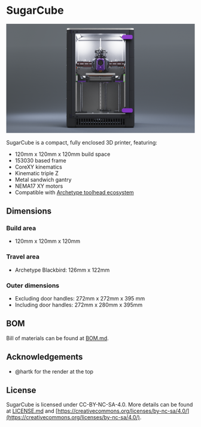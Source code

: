# SugarCube

![Render](Images/Render.png)

SugarCube is a compact, fully enclosed 3D printer, featuring:

* 120mm x 120mm x 120mm build space
* 153030 based frame
* CoreXY kinematics
* Kinematic triple Z
* Metal sandwich gantry
* NEMA17 XY motors
* Compatible with [Archetype toolhead ecosystem](https://github.com/Armchair-Heavy-Industries/Archetype)

## Dimensions

### Build area
* 120mm x 120mm x 120mm

### Travel area
* Archetype Blackbird: 126mm x 122mm

### Outer dimensions

* Excluding door handles: 272mm x 272mm x 395 mm
* Including door handles: 272mm x 280mm x 395mm

## BOM

Bill of materials can be found at [BOM.md](BOM.md).

## Acknowledgements

* @hartk for the render at the top

## License

SugarCube is licensed under CC-BY-NC-SA-4.0. More details can be found at [LICENSE.md](LICENSE.md) and [https://creativecommons.org/licenses/by-nc-sa/4.0/](https://creativecommons.org/licenses/by-nc-sa/4.0/).

